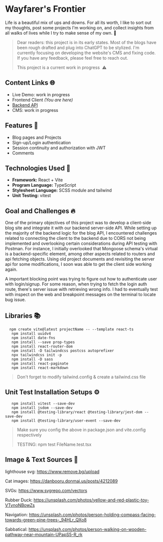 # Wayfarer's Frontier

Life is a beautiful mix of ups and downs. For all its worth, I like to sort out my thoughts, post some projects I'm working on, and collect insights from all walks of lives while I try to make sense of my own. 🧳

> Dear readers: this project is in its early states. Most of the blogs have been rough drafted and plug into ChatGPT to be stylized. I'm currently focusing on developing the website's CMS and fixing code. If you have any feedback, please feel free to reach out.
>
> This project is a current work in progress  ⚠️ <br>


## Content Links 🌐

- Live Demo: work in progress
- Frontend Client _(You are here)_
- [Backend API ](https://github.com/NovaCat35/blog-api)
- CMS: work in progress

## Features 🎯

- Blog pages and Projects
- Sign-up/Login authentication
- Session continuity and authorization with JWT
- Comments

## Technologies Used 🚀

- **Framework:** React + Vite
- **Program Language:** TypeScript
- **Stylesheet Language:** SCSS module and tailwind
- **Unit Testing:** vitest

## Goal and Challenges 🔥

One of the primary objectives of this project was to develop a client-side blog site and integrate it with our backend server-side API. While setting up the majority of the backend logic for the blog API, I encountered challenges related to connecting the client to the backend due to CORS not being implemented and overlooking certain considerations during API testing with Postman. For instance, I initially overlooked that Mongoose schema's virtual is a backend-specific element, among other aspects related to routers and api fetching objects. Using old project documents and revisiting the server api for some modifications, I soon was able to get the client side working again.

A important blocking point was trying to figure out how to authenticate user with login/signup. For some reason, when trying to fetch the login auth route, there's server issue with retrieving wrong info. I had to eventually test with inspect on the web and breakpoint messages on the terminal to locate bug issue.

## Libraries 📚

```
  npm create vite@latest projectName -- --template react-ts
   npm install uuidv4
   npm install date-fns
   npm install --save prop-types
   npm install react-router-dom
   npm install -D tailwindcss postcss autoprefixer
   npx tailwindcss init -p
   npm install -D sass
   npm install react-paginate
   npm install react-markdown
```

> Don't forget to modify tailwind.config & create a tailwind.css file

## Unit Test Installation Setups ⚙️

```
   npm install vitest --save-dev
   npm install jsdom --save-dev
   npm install @testing-library/react @testing-library/jest-dom --save-dev
   npm install @testing-library/user-event --save-dev
```

> Make sure you config the above in package.json and vite.config respectively
>
> TESTING: npm test FileName.test.tsx

## Image & Text Sources 🌅

lighthouse svg: https://www.remove.bg/upload

Cat images: https://danbooru.donmai.us/posts/4212089

SVGs: https://www.svgrepo.com/vectors

Rubber Duck: https://unsplash.com/photos/yellow-and-red-plastic-toy-VTvnoNBowZs

Navigation: https://unsplash.com/photos/person-holding-compass-facing-towards-green-pine-trees-_94HLr_QXo8

Sabbatical:
https://unsplash.com/photos/person-walking-on-wooden-pathway-near-mountain-UPapS5-R_rk
